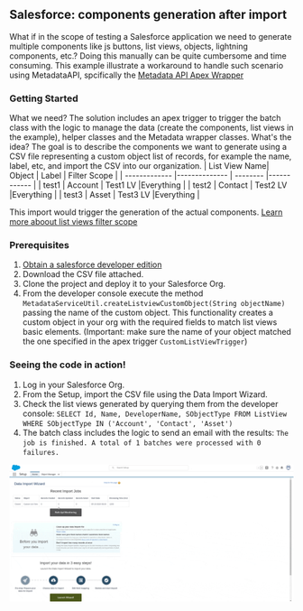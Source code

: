 ## Salesforce: components generation after import

What if in the scope of testing a Salesforce application we need to generate multiple components like js buttons, list views, objects, lightning components, etc.? Doing this manually can be quite cumbersome and time consuming. This example illustrate a workaround to handle such scenario using MetadataAPI, spcifically the [Metadata API Apex Wrapper](https://github.com/financialforcedev/apex-mdapi)

### Getting Started

What we need?
The solution includes an apex trigger to trigger the batch class with the logic to manage the data (create the components, list views in the example), helper classes and the Metadata wrapper classes. 
What's the idea? The goal is to describe the components we want to generate using a CSV file representing a custom object list of records, for example the name, label, etc, and import the CSV into our organization. 
| List View Name| Object        | Label    | Filter Scope  |
| ------------- |-------------- | -------- |------------   |
| test1         | Account       | Test1 LV |Everything     |
| test2         | Contact       | Test2 LV |Everything     |
| test3         | Asset         | Test3 LV |Everything     |

This import would trigger the generation of the actual components. [Learn more aboout list views filter scope](https://developer.salesforce.com/docs/atlas.en-us.api_meta.meta/api_meta/meta_listview.htm)

### Prerequisites

1. [Obtain a salesforce developer edition](https://developer.salesforce.com/signup)
2. Download the CSV file attached.
3. Clone the project and deploy it to your Salesforce Org.
4. From the developer console execute the method `MetadataServiceUtil.createListviewCustomObject(String objectName)` passing the name of the custom object. This functionality creates a custom object in your org with the required fields to match list views basic elements. (Important: make sure the name of your object matched the one specified in the apex trigger `CustomListViewTrigger`)

### Seeing the code in action!

1. Log in your Salesforce Org.
2. From the Setup, import the CSV file using the Data Import Wizard.
3. Check the list views generated by querying them from the developer console: `SELECT Id, Name, DeveloperName, SObjectType FROM ListView WHERE SObjectType IN ('Account', 'Contact', 'Asset')`
4. The batch class includes the logic to send an email with the results: `The job is finished. A total of 1 batches were processed with 0 failures.`



![](demo.gif)


